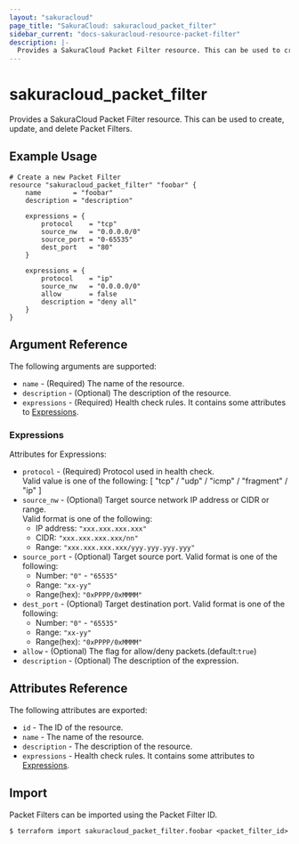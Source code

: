 ```yaml
---
layout: "sakuracloud"
page_title: "SakuraCloud: sakuracloud_packet_filter"
sidebar_current: "docs-sakuracloud-resource-packet-filter"
description: |-
  Provides a SakuraCloud Packet Filter resource. This can be used to create, update, and delete Packet Filters.
---
```


# sakuracloud\_packet\_filter

Provides a SakuraCloud Packet Filter resource. This can be used to create, update, and delete Packet Filters.

## Example Usage

```hcl
# Create a new Packet Filter
resource "sakuracloud_packet_filter" "foobar" {
    name        = "foobar"
    description = "description"
    
    expressions = {
    	protocol    = "tcp"
    	source_nw   = "0.0.0.0/0"
    	source_port = "0-65535"
    	dest_port   = "80"
    }
    
    expressions = {
    	protocol    = "ip"
    	source_nw   = "0.0.0.0/0"
    	allow       = false
    	description = "deny all"
    }
}
```

## Argument Reference

The following arguments are supported:

* `name` - (Required) The name of the resource.
* `description` - (Optional) The description of the resource.
* `expressions` - (Required) Health check rules. It contains some attributes to [Expressions](#expressions).

### Expressions

Attributes for Expressions:

* `protocol` - (Required) Protocol used in health check.  
Valid value is one of the following: [ "tcp" / "udp" / "icmp" / "fragment" / "ip" ]
* `source_nw` - (Optional) Target source network IP address or CIDR or range.  
Valid format is one of the following:   
  * IP address: `"xxx.xxx.xxx.xxx"`
  * CIDR: `"xxx.xxx.xxx.xxx/nn"`
  * Range: `"xxx.xxx.xxx.xxx/yyy.yyy.yyy.yyy"`
* `source_port` - (Optional) Target source port.
Valid format is one of the following:
  * Number: `"0"` - `"65535"`
  * Range: `"xx-yy"`
  * Range(hex): `"0xPPPP/0xMMMM"`
* `dest_port` - (Optional) Target destination port.
Valid format is one of the following:
  * Number: `"0"` - `"65535"`
  * Range: `"xx-yy"`
  * Range(hex): `"0xPPPP/0xMMMM"`
* `allow` - (Optional) The flag for allow/deny packets.(default:`true`)
* `description` - (Optional) The description of the expression.

## Attributes Reference

The following attributes are exported:

* `id` - The ID of the resource.
* `name` - The name of the resource.
* `description` - The description of the resource.
* `expressions` - Health check rules. It contains some attributes to [Expressions](#expressions).

## Import

Packet Filters can be imported using the Packet Filter ID.

```
$ terraform import sakuracloud_packet_filter.foobar <packet_filter_id>
```
